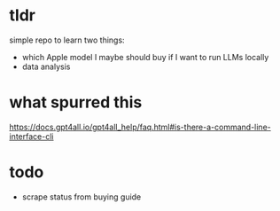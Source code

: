# tldr

simple repo to learn two things:

* which Apple model I maybe should buy if I want to run LLMs locally
* data analysis

# what spurred this

https://docs.gpt4all.io/gpt4all_help/faq.html#is-there-a-command-line-interface-cli

# todo

* scrape status from buying guide

